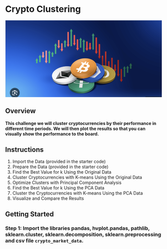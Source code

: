 # Crypto Clustering

![Crypto_Picture](Images/crypto_picture.png)

## Overview
#### This challenge we will cluster cryptocurrencies by their performance in different time periods. We will then plot the results so that you can visually show the performance to the board.

## Instructions
1. Import the Data (provided in the starter code)
2. Prepare the Data (provided in the starter code)
3. Find the Best Value for k Using the Original Data
4. Cluster Cryptocurrencies with K-means Using the Original Data
5. Optimize Clusters with Principal Component Analysis
6. Find the Best Value for k Using the PCA Data
7. Cluster the Cryptocurrencies with K-means Using the PCA Data
8. Visualize and Compare the Results

## Getting Started

### Step 1: Import the libraries pandas, hvplot.pandas, pathlib, sklearn.cluster, sklearn.decomposition, sklearn.preprocessing and csv file `crypto_market_data`.
